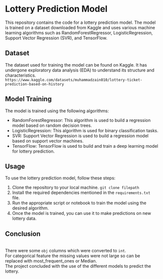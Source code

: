 # Lottery Prediction Model

This repository contains the code for a lottery prediction model. The model is trained on a dataset downloaded from Kaggle and uses various machine learning algorithms such as RandomForestRegressor, LogisticRegression, Support Vector Regression (SVR), and TensorFlow.

## Dataset

The dataset used for training the model can be found on Kaggle. It has undergone exploratory data analysis (EDA) to understand its structure and characteristics.
`https://www.kaggle.com/datasets/muhammadzain010/lottery-ticket-prediction-based-on-history`

## Model Training

The model is trained using the following algorithms:

- RandomForestRegressor: This algorithm is used to build a regression model based on random decision trees.
- LogisticRegression: This algorithm is used for binary classification tasks.
- SVR: Support Vector Regression is used to build a regression model based on support vector machines.
- TensorFlow: TensorFlow is used to build and train a deep learning model for lottery prediction.

## Usage

To use the lottery prediction model, follow these steps:

1. Clone the repository to your local machine.
   `git clone filepath`
2. Install the required dependencies mentioned in the `requirements.txt` file.
3. Run the appropriate script or notebook to train the model using the desired algorithm.
4. Once the model is trained, you can use it to make predictions on new lottery data.

## Conclusion

<br /> There were some `obj` columns which were converted to `int`.
<br /> For categorical feature the missing values were not large so can be replaced with most_frequent_ones or Median.
<br /> The project concluded with the use of the different models to predict the lottery.
